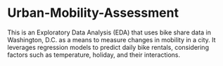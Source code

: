 # Urban-Mobility-Assessment
This is an Exploratory Data Analysis (EDA) that uses bike share data in Washington, D.C. as a means to measure changes in mobility in a city. It leverages regression models to predict daily bike rentals, considering factors such as temperature, holiday, and their interactions.
